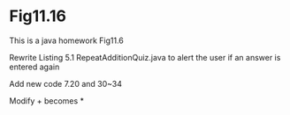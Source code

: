 # Fig11.16
This is a java homework Fig11.6

Rewrite Listing 5.1 RepeatAdditionQuiz.java to alert the user if an answer is entered again

Add new code 7.20 and 30~34

Modify + becomes *
